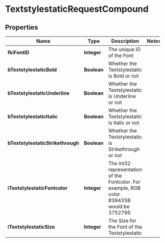 

# TextstylestaticRequestCompound

## Properties

Name | Type | Description | Notes
------------ | ------------- | ------------- | -------------
**fkiFontID** | **Integer** | The unique ID of the Font | 
**bTextstylestaticBold** | **Boolean** | Whether the Textstylestatic is Bold or not | 
**bTextstylestaticUnderline** | **Boolean** | Whether the Textstylestatic is Underline or not | 
**bTextstylestaticItalic** | **Boolean** | Whether the Textstylestatic is Italic or not | 
**bTextstylestaticStrikethrough** | **Boolean** | Whether the Textstylestatic is Strikethrough or not | 
**iTextstylestaticFontcolor** | **Integer** | The int32 representation of the Fontcolor. For example, RGB color #39435B would be 3752795 | 
**iTextstylestaticSize** | **Integer** | The Size for the Font of the Textstylestatic | 




